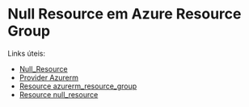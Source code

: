 # Null Resource em Azure Resource Group

Links úteis:

- [Null_Resource](https://registry.terraform.io/providers/hashicorp/null/latest/docs/resources/resource)
- [Provider Azurerm](https://registry.terraform.io/providers/hashicorp/azurerm/latest/docs)
- [Resource azurerm_resource_group](https://registry.terraform.io/providers/hashicorp/azurerm/latest/docs/resources/resource_group)
- [Resource null_resource](https://registry.terraform.io/providers/hashicorp/null/latest/docs/resources/resource)